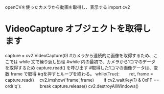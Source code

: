 openCVを使ったカメラから動画を取得し、表示する
import cv2
# VideoCapture オブジェクトを取得します
capture = cv2.VideoCapture(0)
#カメラから連続的に画像を取得するため、ここでは while 文で繰り返し処理
#while 内の最初で、カメラから1コマのデータを取得するため capture.read() を呼び出す
#取得した1コマの画像データは、変数 frame で取得
#qを押すとループを終わる。
while(True):
　　ret, frame = capture.read()
  　cv2.imshow('frame',frame)
　　if cv2.waitKey(1) & 0xFF == ord('q'):
  　　　　break
capture.release()
cv2.destroyAllWindows()
